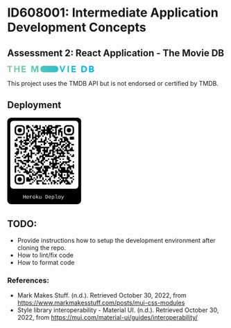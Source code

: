 # ID608001: Intermediate Application Development Concepts
## Assessment 2: React Application - The Movie DB
<a href="https://www.themoviedb.org/"> 
  <img src="./media/blue_long_2-9665a76b1ae401a510ec1e0ca40ddcb3b0cfe45f1d51b77a308fea0845885648.svg" style="width: 200px" />
</a>

This project uses the TMDB API but is not endorsed or certified by TMDB.

## Deployment
<a href="https://assessment-2-react-application.herokuapp.com/">
  <img src="./media/qr.svg" alt="Heroku stroke logo with a gradient" height="200" />
</a>

## TODO:
* Provide instructions how to setup the development environment after cloning the repo.
* How to lint/fix code
* How to format code


### References:
* Mark Makes Stuff. (n.d.). Retrieved October 30, 2022, from https://www.markmakesstuff.com/posts/mui-css-modules
* Style library interoperability - Material UI. (n.d.). Retrieved October 30, 2022, from https://mui.com/material-ui/guides/interoperability/